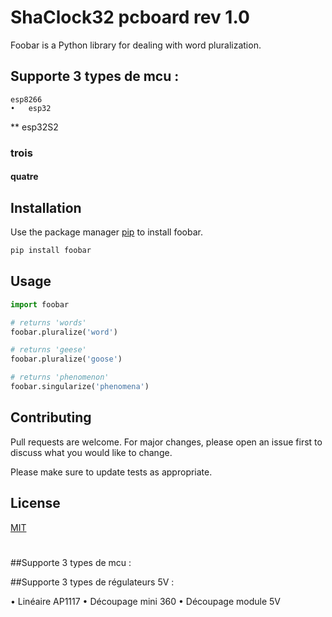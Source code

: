 # ShaClock32 pcboard rev 1.0

Foobar is a Python library for dealing with word pluralization.

## Supporte 3 types de mcu :

	esp8266 
	•	esp32 
**	esp32S2
### trois
#### quatre
## Installation

Use the package manager [pip](https://pip.pypa.io/en/stable/) to install foobar.


```bash
pip install foobar
```

## Usage

```python
import foobar

# returns 'words'
foobar.pluralize('word')

# returns 'geese'
foobar.pluralize('goose')

# returns 'phenomenon'
foobar.singularize('phenomena')
```

## Contributing

Pull requests are welcome. For major changes, please open an issue first
to discuss what you would like to change.

Please make sure to update tests as appropriate.

## License

[MIT](https://choosealicense.com/licenses/mit/)

#

##Supporte 3 types de mcu :





##Supporte 3 types de régulateurs 5V :

•	Linéaire AP1117
•	Découpage mini 360
•	Découpage module 5V
